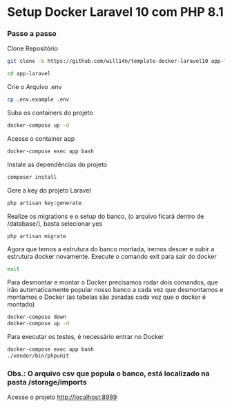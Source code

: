 
# Setup Docker Laravel 10 com PHP 8.1

### Passo a passo
Clone Repositório
```sh
git clone -b https://github.com/will14n/template-docker-laravel10 app-laravel
```
```sh
cd app-laravel
```


Crie o Arquivo .env
```sh
cp .env.example .env
```


Suba os containers do projeto
```sh
docker-compose up -d
```


Acesse o container app
```sh
docker-compose exec app bash
```


Instale as dependências do projeto
```sh
composer install
```


Gere a key do projeto Laravel
```sh
php artisan key:generate
```

Realize os migrations e o setup do banco, (o arquivo ficará dentro de /database/), basta selecionar yes
```sh
php artisan migrate
```

Agora que temos a estrutura do banco montada, iremos descer e subir a estrutura docker novamente.
Execute o comando exit para sair do docker
```sh
exit
```

Para desmontar e montar o Docker precisamos rodar dois comandos, que irão automaticamente popular nosso banco a cada vez que desmontamos e montamos o Docker (as tabelas são zeradas cada vez que o docker é montado)
```sh
docker-compose down
docker-compose up -d
```

Para executar os testes, é necessário entrar no Docker
```sh
docker-compose exec app bash
./vendor/bin/phpunit
```



### Obs.: O arquivo csv que popula o banco, está localizado na pasta /storage/imports

Acesse o projeto
[http://localhost:8989](http://localhost:8989)
